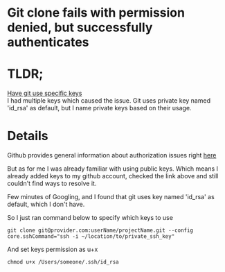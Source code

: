 # Git clone fails with permission denied, but successfully authenticates


# TLDR;
[Have git use specific keys](https://stackoverflow.com/a/59074070)  
I had multiple keys which caused the issue.
Git uses private key named 'id_rsa' as default, but I name private keys based on their usage.


# Details
Github provides general information about authorization issues right [here](https://docs.github.com/en/github/authenticating-to-github/error-permission-denied-publickey)

But as for me I was already familiar with using public keys.
Which means I already added keys to my github account, checked the link above and still couldn't find ways to resolve it.

Few minutes of Googling, and I found that git uses key named 'id_rsa' as default, which I don't have.

So I just ran command below to specify which keys to use
```
git clone git@provider.com:userName/projectName.git --config core.sshCommand="ssh -i ~/location/to/private_ssh_key"
```
And set keys permission as u+x
```
chmod u+x /Users/someone/.ssh/id_rsa
```

